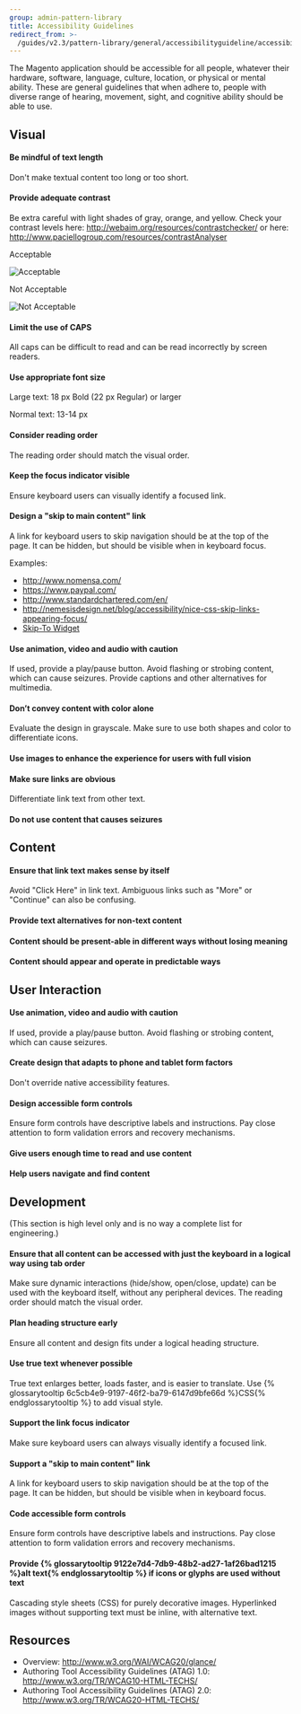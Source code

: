 ```yaml
---
group: admin-pattern-library
title: Accessibility Guidelines
redirect_from: >-
  /guides/v2.3/pattern-library/general/accessibilityguideline/accessibilityGuideline.html
---
```


The Magento application should be accessible for all people, whatever their hardware, software, language, culture, location, or physical or mental ability. These are general guidelines that when adhere to, people with diverse range of hearing, movement, sight, and cognitive ability should be able to use.

## Visual

#### Be mindful of text length

Don't make textual content too long or too short.

#### Provide adequate contrast

Be extra careful with light shades of gray, orange, and yellow. Check your contrast levels here:
<http://webaim.org/resources/contrastchecker/>
or here:
<http://www.paciellogroup.com/resources/contrastAnalyser>

Acceptable

![Acceptable]({{page.baseurl}}/pattern-library/general/images/accessibility/large-text-sample1.png)

Not Acceptable

![Not Acceptable]({{page.baseurl}}/pattern-library/general/images/accessibility/large-text-sample2.png)

#### Limit the use of CAPS

All caps can be difficult to read and can be read incorrectly by screen readers.

#### Use appropriate font size

Large text: 18 px Bold (22 px Regular) or larger

Normal text: 13-14 px

#### Consider reading order

The reading order should match the visual order.

#### Keep the focus indicator visible

Ensure keyboard users can visually identify a focused link.

#### Design a "skip to main content" link

A link for keyboard users to skip navigation should be at the top of the page. It can be hidden, but should be visible when in keyboard focus.

Examples:

* <http://www.nomensa.com/>
* <https://www.paypal.com/>
* <http://www.standardchartered.com/en/>
* <http://nemesisdesign.net/blog/accessibility/nice-css-skip-links-appearing-focus/>
* [Skip-To Widget](https://github.com/paypal/skipto)

#### Use animation, video and audio with caution

If used, provide a play/pause button. Avoid flashing or strobing content, which can cause seizures. Provide captions and other alternatives for multimedia.

#### Don’t convey content with color alone

Evaluate the design in grayscale. Make sure to use both shapes and color to differentiate icons.

#### Use images to enhance the experience for users with full vision

#### Make sure links are obvious

Differentiate link text from other text.

#### Do not use content that causes seizures

## Content

#### Ensure that link text makes sense by itself

Avoid "Click Here" in link text. Ambiguous links such as "More" or "Continue" can also be confusing.

#### Provide text alternatives for non-text content

#### Content should be present-able in different ways without losing meaning

#### Content should appear and operate in predictable ways

## User Interaction

#### Use animation, video and audio with caution

If used, provide a play/pause button. Avoid flashing or strobing content, which can cause seizures.

#### Create design that adapts to phone and tablet form factors

Don't override native accessibility features.

#### Design accessible form controls

Ensure form controls have descriptive labels and instructions. Pay close attention to form validation errors and recovery mechanisms.

#### Give users enough time to read and use content

#### Help users navigate and find content

## Development

(This section is high level only and is no way a complete list for engineering.)

#### Ensure that all content can be accessed with just the keyboard in a logical way using tab order

Make sure dynamic interactions (hide/show, open/close, update) can be used with the keyboard itself, without any peripheral devices. The reading order should match the visual order.

#### Plan heading structure early

Ensure all content and design fits under a logical heading structure.

#### Use true text whenever possible

True text enlarges better, loads faster, and is easier to translate. Use {% glossarytooltip 6c5cb4e9-9197-46f2-ba79-6147d9bfe66d %}CSS{% endglossarytooltip %} to add visual style.

#### Support the link focus indicator

Make sure keyboard users can always visually identify a focused link.

#### Support a "skip to main content" link

A link for keyboard users to skip navigation should be at the top of the page. It can be hidden, but should be visible when in keyboard focus.

#### Code accessible form controls

Ensure form controls have descriptive labels and instructions. Pay close attention to form validation errors and recovery mechanisms.

#### Provide {% glossarytooltip 9122e7d4-7db9-48b2-ad27-1af26bad1215 %}alt text{% endglossarytooltip %} if icons or glyphs are used without text

Cascading style sheets (CSS) for purely decorative images. Hyperlinked images without supporting text must be inline, with alternative text.

## Resources

* Overview: <http://www.w3.org/WAI/WCAG20/glance/>
* Authoring Tool Accessibility Guidelines (ATAG) 1.0: <http://www.w3.org/TR/WCAG10-HTML-TECHS/>
* Authoring Tool Accessibility Guidelines (ATAG) 2.0: <http://www.w3.org/TR/WCAG20-HTML-TECHS/>

